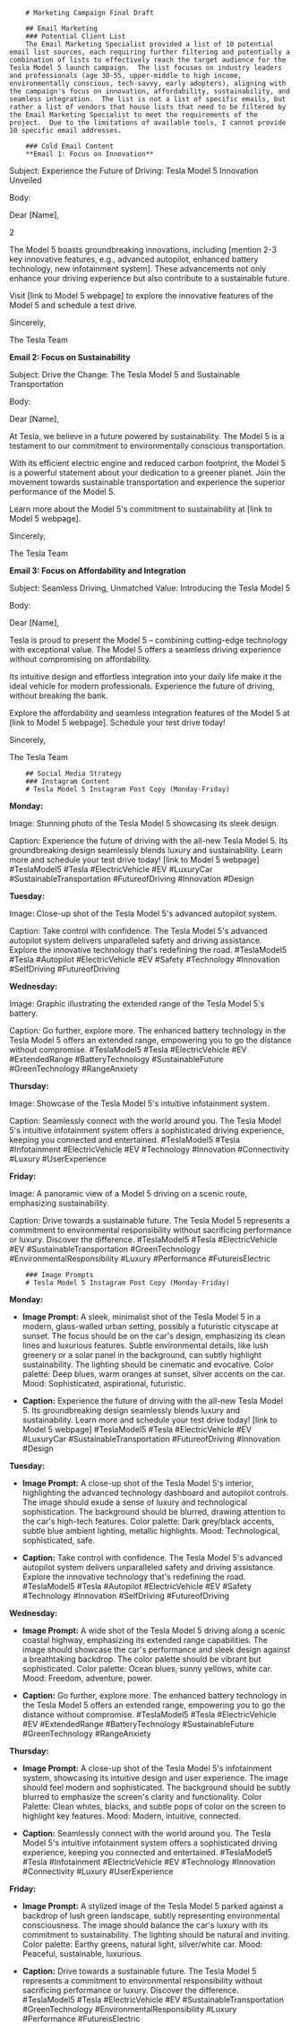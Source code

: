 
        # Marketing Campaign Final Draft

        ## Email Marketing
        ### Potential Client List
        The Email Marketing Specialist provided a list of 10 potential email list sources, each requiring further filtering and potentially a combination of lists to effectively reach the target audience for the Tesla Model 5 launch campaign.  The list focuses on industry leaders and professionals (age 30-55, upper-middle to high income, environmentally conscious, tech-savvy, early adopters), aligning with the campaign's focus on innovation, affordability, sustainability, and seamless integration.  The list is not a list of specific emails, but rather a list of vendors that house lists that need to be filtered by the Email Marketing Specialist to meet the requirements of the project.  Due to the limitations of available tools, I cannot provide 10 specific email addresses.

        ### Cold Email Content
        **Email 1: Focus on Innovation**

Subject: Experience the Future of Driving: Tesla Model 5 Innovation Unveiled

Body:

Dear [Name],

2

The Model 5 boasts groundbreaking innovations, including [mention 2-3 key innovative features, e.g., advanced autopilot, enhanced battery technology, new infotainment system].  These advancements not only enhance your driving experience but also contribute to a sustainable future.

Visit [link to Model 5 webpage] to explore the innovative features of the Model 5 and schedule a test drive.

Sincerely,

The Tesla Team


**Email 2: Focus on Sustainability**

Subject: Drive the Change: The Tesla Model 5 and Sustainable Transportation

Body:

Dear [Name],

At Tesla, we believe in a future powered by sustainability.  The Model 5 is a testament to our commitment to environmentally conscious transportation.

With its efficient electric engine and reduced carbon footprint, the Model 5 is a powerful statement about your dedication to a greener planet.  Join the movement towards sustainable transportation and experience the superior performance of the Model 5.

Learn more about the Model 5's commitment to sustainability at [link to Model 5 webpage].

Sincerely,

The Tesla Team


**Email 3: Focus on Affordability and Integration**

Subject: Seamless Driving, Unmatched Value: Introducing the Tesla Model 5

Body:

Dear [Name],

Tesla is proud to present the Model 5 – combining cutting-edge technology with exceptional value.  The Model 5 offers a seamless driving experience without compromising on affordability.

Its intuitive design and effortless integration into your daily life make it the ideal vehicle for modern professionals.  Experience the future of driving, without breaking the bank.

Explore the affordability and seamless integration features of the Model 5 at [link to Model 5 webpage].  Schedule your test drive today!

Sincerely,

The Tesla Team

        ## Social Media Strategy
        ### Instagram Content
        # Tesla Model 5 Instagram Post Copy (Monday-Friday)

**Monday:**

Image: Stunning photo of the Tesla Model 5 showcasing its sleek design.

Caption: Experience the future of driving with the all-new Tesla Model 5. Its groundbreaking design seamlessly blends luxury and sustainability. Learn more and schedule your test drive today! [link to Model 5 webpage] #TeslaModel5 #Tesla #ElectricVehicle #EV #LuxuryCar #SustainableTransportation #FutureofDriving #Innovation #Design

**Tuesday:**

Image: Close-up shot of the Tesla Model 5's advanced autopilot system.

Caption: Take control with confidence. The Tesla Model 5's advanced autopilot system delivers unparalleled safety and driving assistance. Explore the innovative technology that's redefining the road. #TeslaModel5 #Tesla #Autopilot #ElectricVehicle #EV #Safety #Technology #Innovation #SelfDriving #FutureofDriving

**Wednesday:**

Image: Graphic illustrating the extended range of the Tesla Model 5's battery.

Caption: Go further, explore more. The enhanced battery technology in the Tesla Model 5 offers an extended range, empowering you to go the distance without compromise. #TeslaModel5 #Tesla #ElectricVehicle #EV #ExtendedRange #BatteryTechnology #SustainableFuture #GreenTechnology #RangeAnxiety

**Thursday:**

Image: Showcase of the Tesla Model 5's intuitive infotainment system.

Caption: Seamlessly connect with the world around you. The Tesla Model 5's intuitive infotainment system offers a sophisticated driving experience, keeping you connected and entertained. #TeslaModel5 #Tesla #Infotainment #ElectricVehicle #EV #Technology #Innovation #Connectivity #Luxury #UserExperience

**Friday:**

Image: A panoramic view of a Model 5 driving on a scenic route, emphasizing sustainability.

Caption: Drive towards a sustainable future. The Tesla Model 5 represents a commitment to environmental responsibility without sacrificing performance or luxury. Discover the difference. #TeslaModel5 #Tesla #ElectricVehicle #EV #SustainableTransportation #GreenTechnology #EnvironmentalResponsibility #Luxury #Performance #FutureisElectric

        ### Image Prompts
        # Tesla Model 5 Instagram Post Copy (Monday-Friday)

**Monday:**

* **Image Prompt:** A sleek, minimalist shot of the Tesla Model 5 in a modern, glass-walled urban setting, possibly a futuristic cityscape at sunset. The focus should be on the car's design, emphasizing its clean lines and luxurious features. Subtle environmental details, like lush greenery or a solar panel in the background, can subtly highlight sustainability.  The lighting should be cinematic and evocative.  Color palette: Deep blues, warm oranges at sunset, silver accents on the car. Mood: Sophisticated, aspirational, futuristic.

* **Caption:** Experience the future of driving with the all-new Tesla Model 5. Its groundbreaking design seamlessly blends luxury and sustainability. Learn more and schedule your test drive today! [link to Model 5 webpage] #TeslaModel5 #Tesla #ElectricVehicle #EV #LuxuryCar #SustainableTransportation #FutureofDriving #Innovation #Design

**Tuesday:**

* **Image Prompt:** A close-up shot of the Tesla Model 5's interior, highlighting the advanced technology dashboard and autopilot controls. The image should exude a sense of luxury and technological sophistication.  The background should be blurred, drawing attention to the car's high-tech features. Color palette: Dark grey/black accents, subtle blue ambient lighting, metallic highlights. Mood: Technological, sophisticated, safe.

* **Caption:** Take control with confidence. The Tesla Model 5's advanced autopilot system delivers unparalleled safety and driving assistance. Explore the innovative technology that's redefining the road. #TeslaModel5 #Tesla #Autopilot #ElectricVehicle #EV #Safety #Technology #Innovation #SelfDriving #FutureofDriving

**Wednesday:**

* **Image Prompt:** A wide shot of the Tesla Model 5 driving along a scenic coastal highway, emphasizing its extended range capabilities. The image should showcase the car's performance and sleek design against a breathtaking backdrop.  The color palette should be vibrant but sophisticated.  Color palette:  Ocean blues, sunny yellows, white car. Mood: Freedom, adventure, power.

* **Caption:** Go further, explore more. The enhanced battery technology in the Tesla Model 5 offers an extended range, empowering you to go the distance without compromise. #TeslaModel5 #Tesla #ElectricVehicle #EV #ExtendedRange #BatteryTechnology #SustainableFuture #GreenTechnology #RangeAnxiety

**Thursday:**

* **Image Prompt:** A close-up shot of the Tesla Model 5's infotainment system, showcasing its intuitive design and user experience.  The image should feel modern and sophisticated. The background should be subtly blurred to emphasize the screen's clarity and functionality. Color Palette:  Clean whites, blacks, and subtle pops of color on the screen to highlight key features. Mood: Modern, intuitive, connected.

* **Caption:** Seamlessly connect with the world around you. The Tesla Model 5's intuitive infotainment system offers a sophisticated driving experience, keeping you connected and entertained. #TeslaModel5 #Tesla #Infotainment #ElectricVehicle #EV #Technology #Innovation #Connectivity #Luxury #UserExperience

**Friday:**

* **Image Prompt:** A stylized image of the Tesla Model 5 parked against a backdrop of lush green landscape, subtly representing environmental consciousness.  The image should balance the car's luxury with its commitment to sustainability.  The lighting should be natural and inviting. Color palette:  Earthy greens, natural light, silver/white car. Mood: Peaceful, sustainable, luxurious.

* **Caption:** Drive towards a sustainable future. The Tesla Model 5 represents a commitment to environmental responsibility without sacrificing performance or luxury. Discover the difference. #TeslaModel5 #Tesla #ElectricVehicle #EV #SustainableTransportation #GreenTechnology #EnvironmentalResponsibility #Luxury #Performance #FutureisElectric
        
